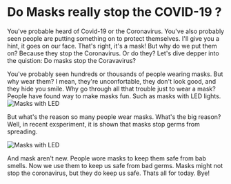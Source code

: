 # Do Masks really stop the COVID-19 ?

You've probable heard of Covid-19 or the Coronavirus. You've also probably seen people are putting something on to protect themselves. I'll give you a hint, it goes on our face. That's right, it's a mask! But why do we put them on? Because they stop the Coronavirus. Or do they? Let's dive depper into the quistion: Do masks stop the Coravavirus?

You've probably seen hundreds or thousands of people wearing masks. But why wear them? I mean, they're unconfortable, they don't look good, and they hide you smile. Why go through all tthat trouble just to wear a mask? People have found way to make masks fun. Such as masks with LED lights.
![Masks with LED](https://images-na.ssl-images-amazon.com/images/I/31qhZUxMcIL._AC_.jpg)

But what's the reason so many people wear masks. What's the big reason? Well, in recent exsperiment, it is shown that masks stop germs from spreading. 

![Masks with LED](https://www.nist.gov/sites/default/files/images/2020/06/09/MS%20schlieren_composite.jpg)

And mask aren't new. People wore masks to keep them safe from bab smells. Now we use them to keep us safe from bad germs. Masks might not stop the coronavirus, but they do keep us safe. Thats all for today. Bye!